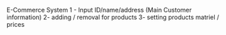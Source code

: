 E-Commerce System
1 - Input ID/name/address (Main Customer information)
2- adding / removal for products
3- setting products matriel / prices
